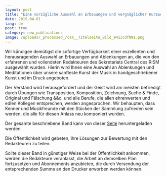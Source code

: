 ```yaml
---
layout: post
title: "Eine vorzügliche Auswahl an Erbauungen und vergnüglicher Kurzweil"
date: 2019-04-01
lang: de
post: true
category: new_publications
image: /uploads/_processed_/csm__Titelseite_Bild_9413cdf091.png
---
```



Wir kündigen demütigst die sofortige Verfügbarkeit einer exzellenten und herausragenden Auswahl an Erbauungen und Ablenkungen an, die von den erfahrenen und vollendeten Redakteuren des Sekretariats Central des RISM ausgewählt wurden. Hierin wird Ihnen eine Auswahl an Ablenkungen und Meditationen über unsere sanfteste Kunst der Musik in handgeschriebener Kunst und im Druck angeboten.

Der Verstand wird herausgefordert und der Geist wird am meisten befriedigt durch Übungen wie Transposition, Komposition, Zeichnung, Suche & Finde, Original und Fälschung &&c. und alle Berufe, die allen ehrenwerten und edlen Kollegen entsprechen, werden angesprochen. Wir behaupten, dass Kenner und Musikfreunde mit den Stücken der Sammlung zufrieden sein werden, die alle für diesen Anlass neu komponiert wurden.

Der gesamte beschriebene Band kann von dieser [Seite](/fileadmin/content/news/pdfaprilscherz.pdf "Initiates file download") heruntergeladen werden.

Die Öffentlichkeit wird gebeten, ihre Lösungen zur Bewertung mit den Redakteuren zu teilen.

Sollte dieser Band in günstiger Weise bei der Öffentlichkeit ankommen, werden die Redakteure veranlasst, die Arbeit an demselben Plan fortzusetzen und Abonnements anzubieten, die durch Versendung der entsprechenden Summe an den Drucker erworben werden können.



<script type="text/javascript">var switchTo5x=true;</script><script type="text/javascript" src="http://w.sharethis.com/button/buttons.js"></script><script type="text/javascript">stLight.options({publisher: "9b601438-1ce1-49d8-bfd7-9cff5df54c17", doNotHash: false, doNotCopy: false, hashAddressBar: false});</script>


